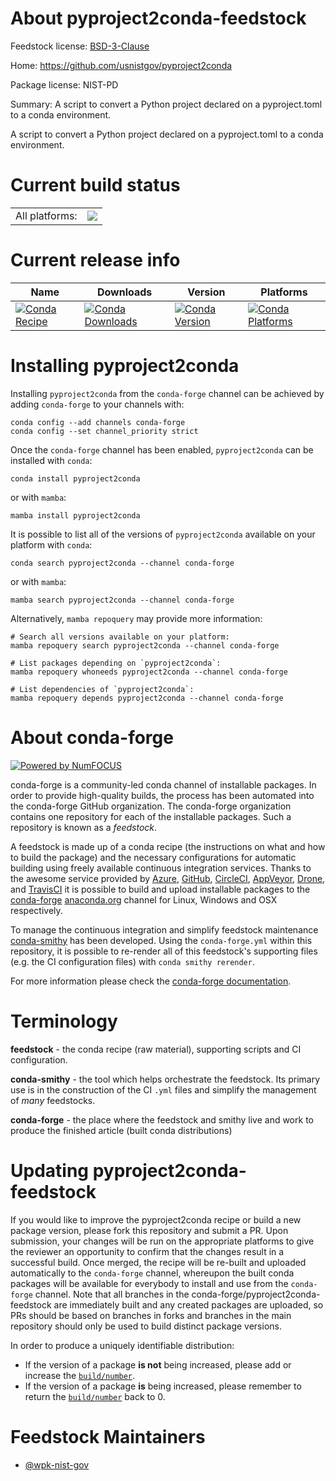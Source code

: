 About pyproject2conda-feedstock
===============================

Feedstock license: [BSD-3-Clause](https://github.com/conda-forge/pyproject2conda-feedstock/blob/main/LICENSE.txt)

Home: https://github.com/usnistgov/pyproject2conda

Package license: NIST-PD

Summary: A script to convert a Python project declared on a pyproject.toml to a conda environment.

A script to convert a Python project declared on a pyproject.toml to a conda environment.


Current build status
====================


<table><tr><td>All platforms:</td>
    <td>
      <a href="https://dev.azure.com/conda-forge/feedstock-builds/_build/latest?definitionId=20306&branchName=main">
        <img src="https://dev.azure.com/conda-forge/feedstock-builds/_apis/build/status/pyproject2conda-feedstock?branchName=main">
      </a>
    </td>
  </tr>
</table>

Current release info
====================

| Name | Downloads | Version | Platforms |
| --- | --- | --- | --- |
| [![Conda Recipe](https://img.shields.io/badge/recipe-pyproject2conda-green.svg)](https://anaconda.org/conda-forge/pyproject2conda) | [![Conda Downloads](https://img.shields.io/conda/dn/conda-forge/pyproject2conda.svg)](https://anaconda.org/conda-forge/pyproject2conda) | [![Conda Version](https://img.shields.io/conda/vn/conda-forge/pyproject2conda.svg)](https://anaconda.org/conda-forge/pyproject2conda) | [![Conda Platforms](https://img.shields.io/conda/pn/conda-forge/pyproject2conda.svg)](https://anaconda.org/conda-forge/pyproject2conda) |

Installing pyproject2conda
==========================

Installing `pyproject2conda` from the `conda-forge` channel can be achieved by adding `conda-forge` to your channels with:

```
conda config --add channels conda-forge
conda config --set channel_priority strict
```

Once the `conda-forge` channel has been enabled, `pyproject2conda` can be installed with `conda`:

```
conda install pyproject2conda
```

or with `mamba`:

```
mamba install pyproject2conda
```

It is possible to list all of the versions of `pyproject2conda` available on your platform with `conda`:

```
conda search pyproject2conda --channel conda-forge
```

or with `mamba`:

```
mamba search pyproject2conda --channel conda-forge
```

Alternatively, `mamba repoquery` may provide more information:

```
# Search all versions available on your platform:
mamba repoquery search pyproject2conda --channel conda-forge

# List packages depending on `pyproject2conda`:
mamba repoquery whoneeds pyproject2conda --channel conda-forge

# List dependencies of `pyproject2conda`:
mamba repoquery depends pyproject2conda --channel conda-forge
```


About conda-forge
=================

[![Powered by
NumFOCUS](https://img.shields.io/badge/powered%20by-NumFOCUS-orange.svg?style=flat&colorA=E1523D&colorB=007D8A)](https://numfocus.org)

conda-forge is a community-led conda channel of installable packages.
In order to provide high-quality builds, the process has been automated into the
conda-forge GitHub organization. The conda-forge organization contains one repository
for each of the installable packages. Such a repository is known as a *feedstock*.

A feedstock is made up of a conda recipe (the instructions on what and how to build
the package) and the necessary configurations for automatic building using freely
available continuous integration services. Thanks to the awesome service provided by
[Azure](https://azure.microsoft.com/en-us/services/devops/), [GitHub](https://github.com/),
[CircleCI](https://circleci.com/), [AppVeyor](https://www.appveyor.com/),
[Drone](https://cloud.drone.io/welcome), and [TravisCI](https://travis-ci.com/)
it is possible to build and upload installable packages to the
[conda-forge](https://anaconda.org/conda-forge) [anaconda.org](https://anaconda.org/)
channel for Linux, Windows and OSX respectively.

To manage the continuous integration and simplify feedstock maintenance
[conda-smithy](https://github.com/conda-forge/conda-smithy) has been developed.
Using the ``conda-forge.yml`` within this repository, it is possible to re-render all of
this feedstock's supporting files (e.g. the CI configuration files) with ``conda smithy rerender``.

For more information please check the [conda-forge documentation](https://conda-forge.org/docs/).

Terminology
===========

**feedstock** - the conda recipe (raw material), supporting scripts and CI configuration.

**conda-smithy** - the tool which helps orchestrate the feedstock.
                   Its primary use is in the construction of the CI ``.yml`` files
                   and simplify the management of *many* feedstocks.

**conda-forge** - the place where the feedstock and smithy live and work to
                  produce the finished article (built conda distributions)


Updating pyproject2conda-feedstock
==================================

If you would like to improve the pyproject2conda recipe or build a new
package version, please fork this repository and submit a PR. Upon submission,
your changes will be run on the appropriate platforms to give the reviewer an
opportunity to confirm that the changes result in a successful build. Once
merged, the recipe will be re-built and uploaded automatically to the
`conda-forge` channel, whereupon the built conda packages will be available for
everybody to install and use from the `conda-forge` channel.
Note that all branches in the conda-forge/pyproject2conda-feedstock are
immediately built and any created packages are uploaded, so PRs should be based
on branches in forks and branches in the main repository should only be used to
build distinct package versions.

In order to produce a uniquely identifiable distribution:
 * If the version of a package **is not** being increased, please add or increase
   the [``build/number``](https://docs.conda.io/projects/conda-build/en/latest/resources/define-metadata.html#build-number-and-string).
 * If the version of a package **is** being increased, please remember to return
   the [``build/number``](https://docs.conda.io/projects/conda-build/en/latest/resources/define-metadata.html#build-number-and-string)
   back to 0.

Feedstock Maintainers
=====================

* [@wpk-nist-gov](https://github.com/wpk-nist-gov/)


<!-- dummy commit to enable rerendering -->

